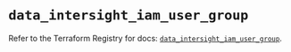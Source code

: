 # `data_intersight_iam_user_group`

Refer to the Terraform Registry for docs: [`data_intersight_iam_user_group`](https://registry.terraform.io/providers/ciscodevnet/intersight/1.0.71/docs/data-sources/iam_user_group).
